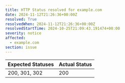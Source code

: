 ```yaml
---
title: HTTP Status resolved for example.com
date: 2024-11-12T21:26:36+00:00Z
resolved: True
resolvedWhen: 2024-11-12T21:26:36+00:00Z
resolvedStartTime: 2024-10-25T21:09:43.191474+00:00
severity: notice
affected:
  - example.com
section: issue
---
```


| Expected Statuses | Actual Status  |
|-------------------|----------------|
| 200, 301, 302 | 200 |
